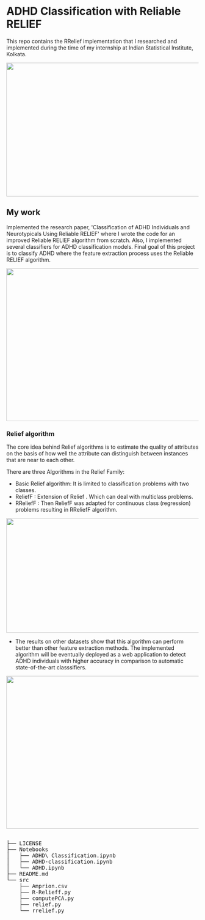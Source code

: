 # ADHD Classification with Reliable RELIEF

This repo contains the RRelief implementation that I researched and implemented during the time of my internship at Indian Statistical Institute, Kolkata. 

<p  align="center"><img width = "900" height=350" src = "https://raw.githubusercontent.com/Bhard27/ADHD-Classification-with-Reliable-RELIEF/main/assets/paper.png?token=AMFAV34ZV4XNFXJ67D4B2Y3BNHJPW"></p>

## My work

Implemented the research paper, 'Classification of ADHD Individuals and Neurotypicals Using Reliable RELIEF' where I wrote the code for an improved Reliable RELIEF algorithm from scratch. Also, I implemented several classifiers for ADHD classification models. Final goal of this project is to classify ADHD where the feature extraction process uses the Reliable RELIEF algorithm. 

<p  align="center"><img width = "850" height=400" src = "https://raw.githubusercontent.com/Bhard27/ADHD-Classification-with-Reliable-RELIEF/main/assets/ADHD-thumbnail.png?token=AMFAV36ACLI5QUP55LWJUN3BNHK2S"></p>

    
### Relief algorithm    

The core idea behind Relief algorithms is to estimate the quality of attributes on the basis of how well the attribute can distinguish between instances that are near to each other.


There are three Algorithms in the Relief Family:
- Basic Relief algorithm: It is limited to classification problems with two classes.
- ReliefF : Extension of Relief . Which can deal with multiclass problems.
- RReliefF : Then ReliefF was adapted for continuous class (regression) problems resulting in RReliefF algorithm.


<p  align="center"><img width = "550" height=300" src = "https://raw.githubusercontent.com/Bhard27/ADHD-Classification-with-Reliable-RELIEF/main/assets/relief-algo.png?token=AMFAV3ZK4CVVDL24NBWRD2DBNHG6E"></p>

- The results on other datasets show that this algorithm can perform better than other feature extraction methods. The implemented algorithm will be eventually deployed as a web application to detect ADHD individuals with higher accuracy in comparison to automatic state-of-the-art classsifiers.

<p  align="center"><img width = "750" height=400" src = "https://raw.githubusercontent.com/Bhard27/ADHD-Classification-with-Reliable-RELIEF/main/assets/fMRI-output.jpg?token=AMFAV33JXHZFOOCO5PXRB2DBNHKTQ"></p>

<pre>

├── LICENSE
├── Notebooks
│   ├── ADHD\ Classification.ipynb
│   ├── ADHD-classification.ipynb
│   └── ADHD.ipynb
├── README.md
└── src
    ├── Amprion.csv
    ├── R-Relieff.py
    ├── computePCA.py
    ├── relief.py
    └── rrelief.py
</pre>
